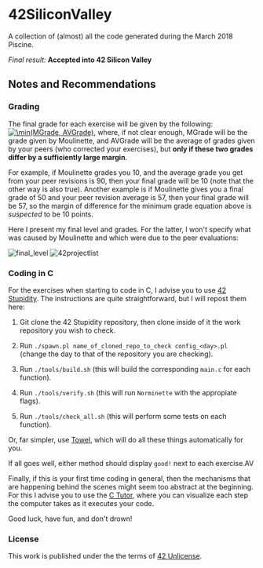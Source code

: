 # 42SiliconValley

A collection of (almost) all the code generated during the March 2018 Piscine.

*Final result:* **Accepted into 42 Silicon Valley**

## Notes and Recommendations

### Grading

The final grade for each exercise will be given by the following: <a href="https://www.codecogs.com/eqnedit.php?latex=\min(MGrade,&space;AVGrade)" target="_blank"><img src="https://latex.codecogs.com/gif.latex?\min(MGrade,&space;AVGrade)" title="\min(MGrade, AVGrade)" /></a>, where, if not clear enough, MGrade will be the grade given by Moulinette, and AVGrade will be the average of grades given by your peers (who corrected your exercises), but **only if these two grades differ by a sufficiently large margin**. 

For example, if Moulinette grades you 10, and the average grade you get from your peer revisions is 90, then your final grade will be 10 (note that the other way is also true). Another example is if Moulinette gives you a final grade of 50 and your peer revision average is 57, then your final grade will be 57, so the margin of difference for the minimum grade equation above is *suspected* to be 10 points.

Here I present my final level and grades. For the latter, I won't specify what was caused by Moulinette and which were due to the peer evaluations:

![final_level](https://user-images.githubusercontent.com/24496178/38461562-c0e72bac-3a88-11e8-9a98-b44cbaab6d62.PNG)
![42projectlist](https://user-images.githubusercontent.com/24496178/38461558-ae420738-3a88-11e8-8ca1-6120832c9d51.PNG)

### Coding in C

For the exercises when starting to code in C, I advise you to use [42 Stupidity](https://github.com/mirror12k/42us-stupidity). The instructions are quite straightforward, but I will repost them here:

1) Git clone the 42 Stupidity repository, then clone inside of it the work repository you wish to check.

2) Run `./spawn.pl name_of_cloned_repo_to_check config_<day>.pl` (change the day to that of the repository you are checking).
3) Run `./tools/build.sh` (this will build the corresponding `main.c` for each function).
4) Run `./tools/verify.sh` (this will run `Norminette` with the appropiate flags).
5) Run `./tools/check_all.sh` (this will perform some tests on each function).

Or, far simpler, use [Towel](https://github.com/oscardemadriz/towel), which will do all these things automatically for you.

If all goes well, either method should display `good!` next to each exercise.AV

Finally, if this is your first time coding in general, then the mechanisms that are happening behind the scenes might seem too abstract at the beginning. For this I advise you to use the [C Tutor](http://pythontutor.com/c.html#mode=edit), where you can visualize each step the computer takes as it executes your code.

Good luck, have fun, and don't drown!

### License

This work is published under the the terms of [42 Unlicense](https://github.com/PDillis/42SiliconValley/blob/master/LICENSE).
